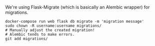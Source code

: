 We're using Flask-Migrate (which is basically an Alembic wrapper) for migrations.

    docker-compose run web flask db migrate -m 'migration message'
    sudo chown -R username:username migrations/
    # Manually adjust the created migration!
    # Alembic tends to make errors.
    git add migrations/
